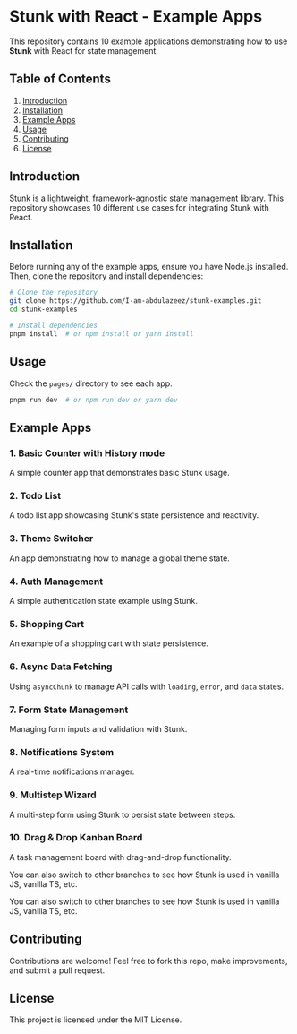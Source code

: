 # Stunk with React - Example Apps

This repository contains 10 example applications demonstrating how to use **Stunk** with React for state management.

## Table of Contents

1. [Introduction](#introduction)
2. [Installation](#installation)
3. [Example Apps](#example-apps)
4. [Usage](#usage)
5. [Contributing](#contributing)
6. [License](#license)

## Introduction

[Stunk](https://github.com/I-am-abdulazeez/stunk) is a lightweight, framework-agnostic state management library. This repository showcases 10 different use cases for integrating Stunk with React.

## Installation

Before running any of the example apps, ensure you have Node.js installed. Then, clone the repository and install dependencies:

```sh
# Clone the repository
git clone https://github.com/I-am-abdulazeez/stunk-examples.git
cd stunk-examples

# Install dependencies
pnpm install  # or npm install or yarn install
```

## Usage

Check the `pages/` directory to see each app.

```sh
pnpm run dev  # or npm run dev or yarn dev
```

## Example Apps

### 1. **Basic Counter with History mode**

A simple counter app that demonstrates basic Stunk usage.

### 2. **Todo List**

A todo list app showcasing Stunk's state persistence and reactivity.

### 3. **Theme Switcher**

An app demonstrating how to manage a global theme state.

### 4. **Auth Management**

A simple authentication state example using Stunk.

### 5. **Shopping Cart**

An example of a shopping cart with state persistence.

### 6. **Async Data Fetching**

Using `asyncChunk` to manage API calls with `loading`, `error`, and `data` states.

### 7. **Form State Management**

Managing form inputs and validation with Stunk.

### 8. **Notifications System**

A real-time notifications manager.

### 9. **Multistep Wizard**

A multi-step form using Stunk to persist state between steps.

### 10. **Drag & Drop Kanban Board**

A task management board with drag-and-drop functionality.

You can also switch to other branches to see how Stunk is used in vanilla JS, vanilla TS, etc.

You can also switch to other branches to see how Stunk is used in vanilla JS, vanilla TS, etc.

## Contributing

Contributions are welcome! Feel free to fork this repo, make improvements, and submit a pull request.

## License

This project is licensed under the MIT License.
